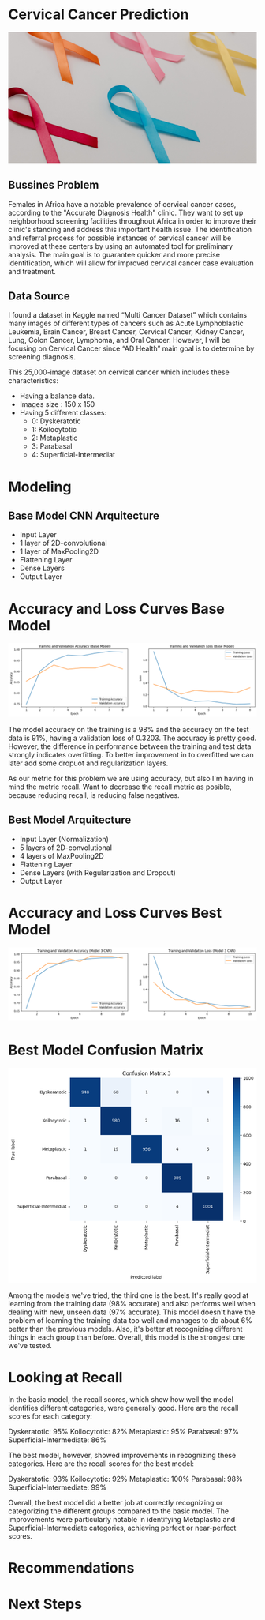 # Cervical Cancer Prediction

![Alt text](https://github.com/gloriapintado/Cervical-Cancer-Prediction/blob/main/images/Cancer%20Awareness%20Months%20heading%20image%20651x342.png)

## Bussines Problem

Females in Africa have a notable prevalence of cervical cancer cases, according to the "Accurate Diagnosis Health" clinic. They want to set up neighborhood screening facilities throughout Africa in order to improve their clinic's standing and address this important health issue. The identification and referral process for possible instances of cervical cancer will be improved at these centers by using an automated tool for preliminary analysis. The main goal is to guarantee quicker and more precise identification, which will allow for improved cervical cancer case evaluation and treatment.

## Data Source

I found a dataset in Kaggle named “Multi Cancer Dataset” which contains many images of different types of cancers such as Acute Lymphoblastic Leukemia, Brain Cancer, Breast Cancer, Cervical Cancer, Kidney Cancer, Lung, Colon Cancer, Lymphoma, and Oral Cancer. However, I will be focusing on Cervical Cancer since “AD Health” main goal is to determine by screening diagnosis.

This 25,000-image dataset on cervical cancer which includes these characteristics:

- Having a balance data.
- Images size : 150 x 150
- Having 5 different classes:
    - 0: Dyskeratotic
    - 1: Koilocytotic
    - 2: Metaplastic
    - 3: Parabasal
    - 4: Superficial-Intermediat

# Modeling

## Base Model CNN Arquitecture

- Input Layer 
- 1 layer of 2D-convolutional 
- 1 layer of MaxPooling2D 
- Flattening Layer
- Dense Layers
- Output Layer

# Accuracy and Loss Curves Base Model
![Alt Text](https://github.com/gloriapintado/Cervical-Cancer-Prediction/blob/main/images/Baseline%20Curves.png)

The model accuracy on the training is a 98% and the accuracy on the test data is 91%, having a validation loss of 0.3203.
The accuracy is pretty good. However, the difference in performance between the training and test data strongly indicates overfitting. To better improvement in to overfitted we can later add some dropuot and regularization layers.

As our metric for this problem we are using accuracy, but also I'm having in mind the metric recall. Want to decrease the recall metric as posible, because reducing recall, is reducing false negatives.

## Best Model Arquitecture
- Input Layer (Normalization)
- 5 layers of 2D-convolutional 
- 4 layers of MaxPooling2D 
- Flattening Layer
- Dense Layers (with Regularization and Dropout)
- Output Layer

# Accuracy and Loss Curves Best Model
![Alt Text](https://github.com/gloriapintado/Cervical-Cancer-Prediction/blob/main/images/Best%20Model%20So%20Far%20Curves.png)

# Best Model Confusion Matrix
![Alt Text](https://github.com/gloriapintado/Cervical-Cancer-Prediction/blob/main/images/Best%20Model%20CM.png)

Among the models we've tried, the third one is the best. It's really good at learning from the training data (98% accurate) and also performs well when dealing with new, unseen data (97% accurate). This model doesn't have the problem of learning the training data too well and manages to do about 6% better than the previous models. Also, it's better at recognizing different things in each group than before. Overall, this model is the strongest one we've tested.

# Looking at Recall 

In the basic model, the recall scores, which show how well the model identifies different categories, were generally good. Here are the recall scores for each category:

Dyskeratotic: 95% 
Koilocytotic: 82% 
Metaplastic: 95% 
Parabasal: 97% 
Superficial-Intermediate: 86% 

The best model, however, showed improvements in recognizing these categories. Here are the recall scores for the best model:

Dyskeratotic: 93% 
Koilocytotic: 92% 
Metaplastic: 100% 
Parabasal: 98% 
Superficial-Intermediate: 99% 

Overall, the best model did a better job at correctly recognizing or categorizing the different groups compared to the basic model. The improvements were particularly notable in identifying Metaplastic and Superficial-Intermediate categories, achieving perfect or near-perfect scores.

# Recommendations

# Next Steps















